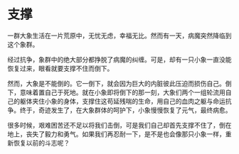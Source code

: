 # 支撑

一群大象生活在一片荒原中，无忧无虑，幸福无比。然而有一天，病魔突然降临到这个象群。 

经过抗争，象群中的绝大部分都挣脱了病魔的纠缠。可是，却有一只小象一直没能恢复过来，眼看就要支撑不住而倒下。 

然而，大象是不能倒的。它一倒下，就会因为巨大的内脏彼此压迫而损伤自己。倒下，意味着置自己于死地。就在小象即将倒下的那一刻，大象们两个一组轮流用自己的躯体夹住小象的身体，支撑住这苟延残喘的生命，用自己的血肉之躯与命运抗争。终于，奇迹发生了，在大象群体的呵护下，小象慢慢恢复了元气，最终病愈。 

很多时候，艰难困苦还不足以将我们击倒，可是我们自己却首先支撑不住了，倒在地上，丧失了毅力和勇气。如果我们再忍耐一下，是不是也会像那只小象一样，重新恢复以前的斗志呢？
 